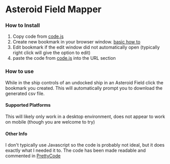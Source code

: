 # Asteroid Field Mapper

### How to Install
1. Copy code from [code.js](code.js)
2. Create new bookmark in your browser window. [basic how to](https://mycomputerworks.com/how-to-bookmark-webpages-browser/)
3. Edit bookmark if the edit window did not automatically open (typically right click will give the option to edit)
4. paste the code from [code.js](code.js) into the URL section

### How to use
While in the ship controls of an undocked ship in an Asteroid Field click the bookmark you created. This will automatically prompt you to download the generated csv file.

#### Supported Platforms
This will likely only work in a desktop environment, does not appear to work on mobile (though you are welcome to try)

#### Other Info
I don't typically use Javascript so the code is probably not ideal, but it does exactly what I needed it to. The code has been made readable and commented in [PrettyCode](PrettyCode.js)
